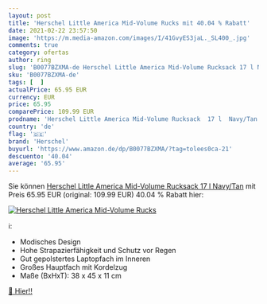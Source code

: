 ```yaml
---
layout: post
title: 'Herschel Little America Mid-Volume Rucks mit 40.04 % Rabatt'
date: 2021-02-22 23:57:50
image: 'https://m.media-amazon.com/images/I/41GvyES3jaL._SL400_.jpg'
comments: true
category: ofertas
author: ring
slug: 'B0077BZXMA-de Herschel Little America Mid-Volume Rucksack 17 l Navy/Tan'
sku: 'B0077BZXMA-de'
tags: [  ]
actualPrice: 65.95 EUR
currency: EUR
price: 65.95
comparePrice: 109.99 EUR
prodname: 'Herschel Little America Mid-Volume Rucksack  17 l  Navy/Tan'
country: 'de'
flag: '🇩🇪'
brand: 'Herschel'
buyurl: 'https://www.amazon.de/dp/B0077BZXMA/?tag=tolees0ca-21'
descuento: '40.04'
average: '65.95'
---
```


Sie können [Herschel Little America Mid-Volume Rucksack  17 l  Navy/Tan](https://www.amazon.de/dp/B0077BZXMA/?tag=tolees0ca-21) mit Preis 65.95 EUR (original: 109.99 EUR) 40.04 % Rabatt hier:

[![Herschel Little America Mid-Volume Rucks](https://m.media-amazon.com/images/I/41GvyES3jaL._SL400_.jpg)](https://www.amazon.de/dp/B0077BZXMA/?tag=tolees0ca-21)

ℹ️:

- Modisches Design
- Hohe Strapazierfähigkeit und Schutz vor Regen
- Gut gepolstertes Laptopfach im Inneren
- Großes Hauptfach mit Kordelzug
- Maße (BxHxT): 38 x 45 x 11 cm

[🛒 Hier!!](https://www.amazon.de/dp/B0077BZXMA/?tag=tolees0ca-21)
